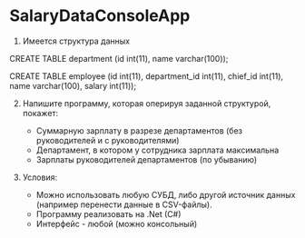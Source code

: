 # SalaryDataConsoleApp

1. Имеется структура данных

CREATE TABLE department
    (id int(11), name varchar(100));


CREATE TABLE employee
    (id int(11), department_id int(11), chief_id int(11), name varchar(100), salary int(11));

2. Напишите программу, которая оперируя заданной структурой, покажет:
	- Суммарную зарплату в разрезе департаментов (без руководителей и с руководителями)
	- Департамент, в котором у сотрудника зарплата максимальна
	- Зарплаты руководителей департаментов (по убыванию)
	
3. Условия:
	- Можно использовать любую СУБД, либо другой источник данных (например перенести данные в CSV-файлы).
	- Программу реализовать на .Net (C#)
	- Интерфейс - любой (можно консольный)
